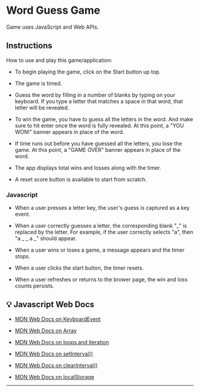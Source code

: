 # Word Guess Game

Game uses JavaScript and Web APIs.

## Instructions

How to use and play this game/application:

- To begin playing the game, click on the Start button up top.

- The game is timed.

- Guess the word by filling in a number of blanks by typing on your keyboard. If you type a letter that matches a space in that word, that letter will be revealed.

- To win the game, you have to guess all the letters in the word. And make sure to hit enter once the word is fully revealed. At this point, a "YOU WON!" banner appears in place of the word.

- If time runs out before you have guessed all the letters, you lose the game. At this point, a "GAME OVER" banner appears in place of the word.

- The app displays total wins and losses along with the timer.

- A reset score button is available to start from scratch.

### Javascript

- When a user presses a letter key, the user's guess is captured as a key event.

- When a user correctly guesses a letter, the corresponding blank "_" is replaced by the letter. For example, if the user correctly selects "a", then "a _ _ a _" should appear.

- When a user wins or loses a game, a message appears and the timer stops.

- When a user clicks the start button, the timer resets.

- When a user refreshes or returns to the brower page, the win and loss counts persists.

## 💡 Javascript Web Docs

- [MDN Web Docs on KeyboardEvent](https://developer.mozilla.org/en-US/docs/Web/API/KeyboardEvent)

- [MDN Web Docs on Array](https://developer.mozilla.org/en-US/docs/Web/JavaScript/Reference/Global_Objects/Array)

- [MDN Web Docs on loops and iteration](https://developer.mozilla.org/en-US/docs/Web/JavaScript/Guide/Loops_and_iteration)

- [MDN Web Docs on setInterval()](https://developer.mozilla.org/en-US/docs/Web/API/WindowOrWorkerGlobalScope/setInterval)

- [MDN Web Docs on clearInterval()](https://developer.mozilla.org/en-US/docs/Web/API/WindowOrWorkerGlobalScope/clearInterval)

- [MDN Web Docs on localStorage](https://developer.mozilla.org/en-US/docs/Web/API/Window/localStorage)

---
